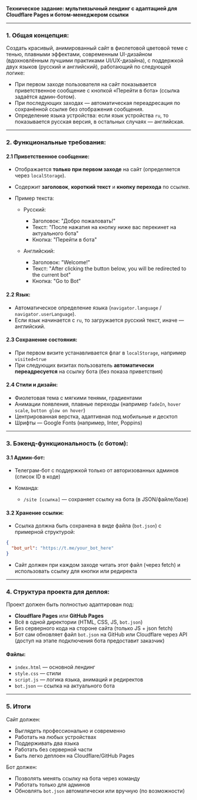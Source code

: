 **Техническое задание: мультиязычный лендинг с адаптацией для Cloudflare Pages и ботом-менеджером ссылки**

---

### 1. Общая концепция:

Создать красивый, анимированный сайт в фиолетовой цветовой теме с тенью, плавными эффектами, современным UI-дизайном (вдохновлённым лучшими практиками UI/UX-дизайна), с поддержкой двух языков (русский и английский), работающий по следующей логике:

* При первом заходе пользователя на сайт показывается приветственное сообщение с кнопкой «Перейти в бота» (ссылка задаётся админ-ботом).
* При последующих заходах — автоматическая переадресация по сохранённой ссылке без отображения сообщения.
* Определение языка устройства: если язык устройства `ru`, то показывается русская версия, в остальных случаях — английская.

---

### 2. Функциональные требования:

#### 2.1 Приветственное сообщение:

* Отображается **только при первом заходе** на сайт (определяется через `localStorage`).
* Содержит **заголовок**, **короткий текст** и **кнопку перехода** по ссылке.
* Пример текста:

  * Русский:

    * Заголовок: "Добро пожаловать!"
    * Текст: "После нажатия на кнопку ниже вас перекинет на актуального бота"
    * Кнопка: "Перейти в бота"
  * Английский:

    * Заголовок: "Welcome!"
    * Текст: "After clicking the button below, you will be redirected to the current bot"
    * Кнопка: "Go to Bot"

#### 2.2 Язык:

* Автоматическое определение языка (`navigator.language` / `navigator.userLanguage`).
* Если язык начинается с `ru`, то загружается русский текст, иначе — английский.

#### 2.3 Сохранение состояния:

* При первом визите устанавливается флаг в `localStorage`, например `visited=true`
* При следующих визитах пользователь **автоматически переадресуется** на ссылку бота (без показа приветствия)

#### 2.4 Стили и дизайн:

* Фиолетовая тема с мягкими тенями, градиентами
* Анимации появления, плавные переходы (например `fadeIn`, `hover scale`, `button glow on hover`)
* Центрированная верстка, адаптивная под мобильные и десктоп
* Шрифты — Google Fonts (например, Inter, Poppins)

---

### 3. Бэкенд-функциональность (с ботом):

#### 3.1 Админ-бот:

* Телеграм-бот с поддержкой только от авторизованных админов (список ID в коде)
* Команда:

  * `/site [ссылка]` — сохраняет ссылку на бота (в JSON/файле/базе)

#### 3.2 Хранение ссылки:

* Ссылка должна быть сохранена в виде файла (`bot.json`) с примерной структурой:

```json
{
  "bot_url": "https://t.me/your_bot_here"
}
```

* Сайт должен при каждом заходе читать этот файл (через fetch) и использовать ссылку для кнопки или редиректа

---

### 4. Структура проекта для деплоя:

Проект должен быть полностью адаптирован под:

* **Cloudflare Pages** или **GitHub Pages**
* Всё в одной директории (HTML, CSS, JS, `bot.json`)
* Без серверного кода на стороне сайта (только JS + json fetch)
* Бот сам обновляет файл `bot.json` на GitHub или Cloudflare через API (доступ на этапе подключения бота предоставит заказчик)

#### Файлы:

* `index.html` — основной лендинг
* `style.css` — стили
* `script.js` — логика языка, анимаций и редиректов
* `bot.json` — ссылка на актуального бота

---

### 5. Итоги

Сайт должен:

* Выглядеть профессионально и современно
* Работать на любых устройствах
* Поддерживать два языка
* Работать без серверной части
* Быть легко деплоен на Cloudflare/GitHub Pages

Бот должен:

* Позволять менять ссылку на бота через команду
* Работать только для админов
* Обновлять `bot.json` автоматически или вручную (по возможности)
